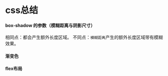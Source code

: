 # css总结

#### box-shadow 的参数（模糊距离与阴影尺寸）

相同点：都会产生额外长度区域。
不同点：`模糊距离`产生的额外长度区域带有模糊效果。

#### 渐变色

#### flex布局